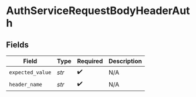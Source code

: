 # AuthServiceRequestBodyHeaderAuth


## Fields

| Field              | Type               | Required           | Description        |
| ------------------ | ------------------ | ------------------ | ------------------ |
| `expected_value`   | *str*              | :heavy_check_mark: | N/A                |
| `header_name`      | *str*              | :heavy_check_mark: | N/A                |